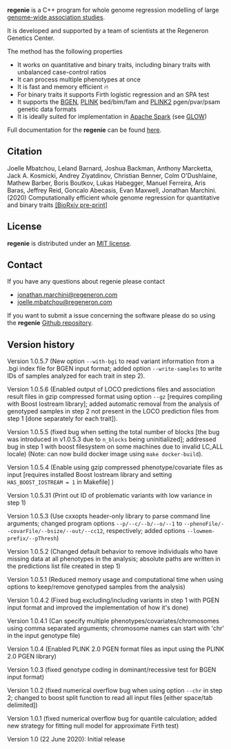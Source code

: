 **regenie** is a C++ program for whole genome regression modelling of large [genome-wide association studies](https://en.wikipedia.org/wiki/Genome-wide_association_study).

It is developed and supported by a team of scientists at the Regeneron Genetics Center.

The method has the following properties

- It works on quantitative and binary traits, including binary traits with unbalanced case-control ratios
- It can process multiple phenotypes at once
- It is fast and memory efficient 🔥
- For binary traits it supports Firth logistic regression and an SPA test
- It supports the [BGEN](https://www.well.ox.ac.uk/~gav/bgen_format/), [PLINK](https://www.cog-genomics.org/plink/1.9/formats#bed) bed/bim/fam and [PLINK2](https://www.cog-genomics.org/plink/2.0/formats#pgen) pgen/pvar/psam genetic data formats
- It is ideally suited for implementation in [Apache Spark](https://spark.apache.org/) (see [GLOW](https://projectglow.io/))

Full documentation for the **regenie** can be found [here](https://rgcgithub.github.io/regenie/).

## Citation 
Joelle Mbatchou, Leland Barnard, Joshua Backman, Anthony Marcketta, Jack A. Kosmicki, Andrey Ziyatdinov, Christian Benner, Colm O'Dushlaine, Mathew Barber, Boris Boutkov, Lukas Habegger, Manuel Ferreira, Aris Baras, Jeffrey Reid, Goncalo Abecasis, Evan Maxwell, Jonathan Marchini. (2020) Computationally efficient whole genome regression for quantitative and binary traits [[BioRxiv pre-print]](https://www.biorxiv.org/content/10.1101/2020.06.19.162354v1)

## License

**regenie** is distributed under an [MIT license](https://github.com/rgcgithub/regenie/blob/master/LICENSE).

## Contact
If you have any questions about regenie please contact

- <jonathan.marchini@regeneron.com>
- <joelle.mbatchou@regeneron.com>

If you want to submit a issue concerning the software please do so
using the **regenie** [Github repository](https://github.com/rgcgithub/regenie/issues).


## Version history
Version 1.0.5.7 (New option `--with-bgi` to read variant information from a .bgi index file for BGEN input format; added option `--write-samples` to write IDs of samples analyzed for each trait in step 2).

Version 1.0.5.6 (Enabled output of LOCO predictions files and association result files in gzip compressed format using option `--gz` [requires compiling with Boost Iostream library]; added automatic removal from the analysis of genotyped samples in step 2 not present in the LOCO prediction files from step 1 [done separately for each trait]).

Version 1.0.5.5 (fixed bug when setting the total number of blocks [the bug was introduced in v1.0.5.3 due to `n_blocks` being uninitialized]; addressed bug in step 1 with boost filesystem on some machines due to invalid LC_ALL locale) (Note: can now build docker image using `make docker-build`).

Version 1.0.5.4 (Enable using gzip compressed phenotype/covariate files as input [requires installed Boost Iostream library and setting `HAS_BOOST_IOSTREAM = 1` in Makefile] )

Version 1.0.5.31 (Print out ID of problematic variants with low variance in step 1)

Version 1.0.5.3 (Use cxxopts header-only library to parse command line arguments; changed program options `--p/--c/--b/--o/--1` to `--phenoFile/--covarFile/--bsize/--out/--cc12`, respectively; added options `--lowmem-prefix/--pThresh`)

Version 1.0.5.2 (Changed default behavior to remove individuals who have missing data at all phenotypes in the analysis; absolute paths are written in the predictions list file created in step 1)

Version 1.0.5.1 (Reduced memory usage and computational time when using options to keep/remove genotyped samples from the analysis)

Version 1.0.4.2 (Fixed bug excluding/including variants in step 1 with PGEN input format and improved the implementation of how it's done)

Version 1.0.4.1 (Can specify multiple phenotypes/covariates/chromosomes using comma separated arguments; chromosome names can start with 'chr' in the input genotype file)

Version 1.0.4 (Enabled PLINK 2.0 PGEN format files as input using the PLINK 2.0 PGEN library)

Version 1.0.3 (fixed genotype coding in dominant/recessive test for BGEN input format)

Version 1.0.2 (fixed numerical overflow bug when using option `--chr` in step 2; changed to boost split function to read all input files [either space/tab delimited])

Version 1.0.1 (fixed numerical overflow bug for quantile calculation; added new strategy for fitting null model for approximate Firth test) 

Version 1.0 (22 June 2020): Initial release



